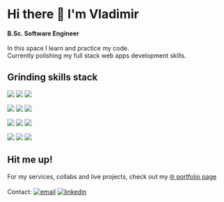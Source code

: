 # Hi there 👋 I'm Vladimir
**B.Sc. Software Engineer**<br><br>
In this space I learn and practice my code.<br>
Currently polishing my full stack web apps development skills.
<br>

## Grinding skills stack

![](https://shields.io/badge/-python-339?logo=python)
![](https://shields.io/badge/-node.js-339?logo=node.js)
![](https://shields.io/badge/-react-339?logo=react)

![](https://shields.io/badge/-tailwind-339?logo=tailwindcss)
![](https://shields.io/badge/-bootstrap-339?logo=bootstrap)
![](https://shields.io/badge/-asp.net-339?logo=dotnet)

![](https://shields.io/badge/-csharp-339?logo=csharp)
![](https://shields.io/badge/-azure-339?logo=microsoftazure)
![](https://shields.io/badge/-django-339?logo=django)

![](https://shields.io/badge/-sqlite-339?logo=sqlite)
![](https://shields.io/badge/-next.js-339?logo=next.js)
![](https://shields.io/badge/-github%20actions-339?logo=githubactions)
<br>

## Hit me up!
For my services, collabs and live projects, check out my [🌐 portfolio page](https://www.vnikolin.com/)<br><br>
Contact: 
[![email](https://shields.io/badge/-linkedin-lightgrey?logo=linkedin)](mailto:vnikolin@latino-mind.com?subject=Hey!)
[![linkedin](https://shields.io/badge/-email-lightgrey?logo=gmail)](https://www.linkedin.com/in/vnikolin/)<br>
